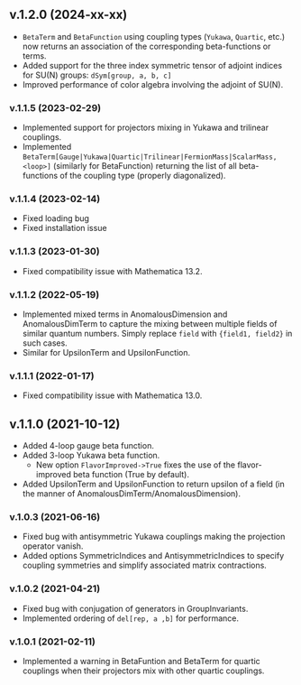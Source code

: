 ## v.1.2.0 (2024-xx-xx)
- `BetaTerm` and `BetaFunction` using coupling types (`Yukawa`, `Quartic`, etc.) now returns an association of the corresponding beta-functions or terms. 
- Added support for the three index symmetric tensor of adjoint indices for SU(N) groups: `dSym[group, a, b, c]`
- Improved performance of color algebra involving the adjoint of SU(N). 

### v.1.1.5 (2023-02-29)
- Implemented support for projectors mixing in Yukawa and trilinear couplings.
- Implemented `BetaTerm[Gauge|Yukawa|Quartic|Trilinear|FermionMass|ScalarMass, <loop>]` (similarly for BetaFunction) returning the list of all beta-functions of the coupling type (properly diagonalized).

### v.1.1.4 (2023-02-14)
- Fixed loading bug
- Fixed installation issue

### v.1.1.3 (2023-01-30)
- Fixed compatibility issue with Mathematica 13.2.

### v.1.1.2 (2022-05-19)
- Implemented mixed terms in AnomalousDimension and AnomalousDimTerm to capture the mixing between multiple fields of similar quantum numbers. Simply replace `field` with `{field1, field2}` in such cases.
- Similar for UpsilonTerm and UpsilonFunction.

### v.1.1.1 (2022-01-17)
- Fixed compatibility issue with Mathematica 13.0.


## v.1.1.0 (2021-10-12)
- Added 4-loop gauge beta function.
- Added 3-loop Yukawa beta function.
	- New option `FlavorImproved->True` fixes the use of the flavor-improved beta function (True by default).   
- Added UpsilonTerm and UpsilonFunction to return upsilon of a field (in the manner of AnomalousDimTerm/AnomalousDimension).

### v.1.0.3 (2021-06-16)
- Fixed bug with antisymmetric Yukawa couplings making the projection operator vanish.
- Added options SymmetricIndices and AntisymmetricIndices to specify coupling symmetries and simplify associated matrix contractions.

### v.1.0.2 (2021-04-21)
- Fixed bug with conjugation of generators in GroupInvariants.
- Implemented ordering of `del[rep, a ,b]` for performance.

### v.1.0.1 (2021-02-11)
- Implemented a warning in BetaFuntion and BetaTerm for quartic couplings when their projectors mix with other quartic couplings.
